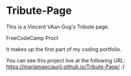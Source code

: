 # Tribute-Page
This is a Vincent VAan Gog's Tribute page.

FreeCodeCamp Proct

It makes up the first part of my coding portfolio.

You can see this project live at the following URL:
https://mariamapciaurii.github.io/Tribute-Page/
 :)
